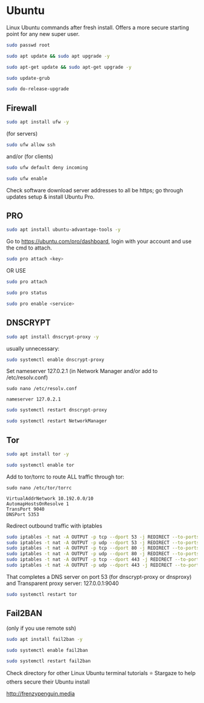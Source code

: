 # Ubuntu

Linux Ubuntu commands after fresh install. Offers a more secure starting point for any new super user.

```bash
sudo passwd root
```
```bash
sudo apt update && sudo apt upgrade -y
```
```bash
sudo apt-get update && sudo apt-get upgrade -y
```
```bash
sudo update-grub
```
```bash
sudo do-release-upgrade
```

## Firewall

```bash
sudo apt install ufw -y
```
(for servers)
```bash
sudo ufw allow ssh
```
and/or (for clients)
```bash
sudo ufw default deny incoming
```
```bash
sudo ufw enable
```
Check software download server addresses to all be https;
go through updates setup & install Ubuntu Pro.

## PRO
```bash
sudo apt install ubuntu-advantage-tools -y
```

Go to https://ubuntu.com/pro/dashboard, login with your account and use the cmd to attach.
```bash
sudo pro attach <key>
```
OR USE
```bash
sudo pro attach
```

```bash
sudo pro status
```
```bash
sudo pro enable <service>
```

## DNSCRYPT

```bash
sudo apt install dnscrypt-proxy -y
```
usually unnecessary:
```bash
sudo systemctl enable dnscrypt-proxy
```

Set nameserver 127.0.2.1 (in Network Manager and/or add to /etc/resolv.conf)
```
sudo nano /etc/resolv.conf
```
```
nameserver 127.0.2.1
```

```bash
sudo systemctl restart dnscrypt-proxy
```
```bash
sudo systemctl restart NetworkManager
```


## Tor

```bash
sudo apt install tor -y
```
```bash
sudo systemctl enable tor
```

Add to tor/torrc to route ALL traffic through tor:
```
sudo nano /etc/tor/torrc
```
```
VirtualAddrNetwork 10.192.0.0/10
AutomapHostsOnResolve 1
TransPort 9040
DNSPort 5353
```
Redirect outbound traffic with iptables
```bash
sudo iptables -t nat -A OUTPUT -p tcp --dport 53 -j REDIRECT --to-ports 5353
sudo iptables -t nat -A OUTPUT -p udp --dport 53 -j REDIRECT --to-ports 5353
sudo iptables -t nat -A OUTPUT -p tcp --dport 80 -j REDIRECT --to-ports 9040
sudo iptables -t nat -A OUTPUT -p udp --dport 80 -j REDIRECT --to-ports 9040
sudo iptables -t nat -A OUTPUT -p tcp --dport 443 -j REDIRECT --to-ports 9040
sudo iptables -t nat -A OUTPUT -p udp --dport 443 -j REDIRECT --to-ports 9040
```
That completes a DNS server on port 53 (for dnscrypt-proxy or dnsproxy) and Transparent proxy server: 127.0.0.1:9040

```bash
sudo systemctl restart tor
```

## Fail2BAN

(only if you use remote ssh)
```bash
sudo apt install fail2ban -y
```
```bash
sudo systemctl enable fail2ban
```
```bash
sudo systemctl restart fail2ban
```

Check directory for other Linux Ubuntu terminal tutorials
⭐ Stargaze to help others secure their Ubuntu install
 
  
http://frenzypenguin.media
